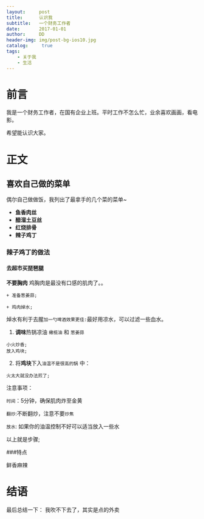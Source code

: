 ```yaml
---
layout:     post
title:      认识我
subtitle:   一个财务工作者
date:       2017-01-01
author:     DD
header-img: img/post-bg-ios10.jpg
catalog: 	 true
tags:
    - 关于我
    - 生活
---
```



# 前言

我是一个财务工作者，在国有企业上班。平时工作不怎么忙，业余喜欢画画，看电影。

希望能认识大家。



# 正文

## 喜欢自己做的菜单

偶尔自己做做饭，我列出了最拿手的几个菜的菜单~



- **鱼香肉丝**
- **醋溜土豆丝**
- **红烧排骨**
- **辣子鸡丁**

### 辣子鸡丁的做法

#### 去超市买琵琶腿

**不要胸肉** 鸡胸肉是最没有口感的肌肉了。。

```objc
+ 准备葱姜蒜;

+ 鸡肉焯水;
```
焯水有利于去腥`加一勺啤酒效果更佳:`最好用凉水，可以过滤一些血水。



1. **调味**热锅凉油 `橄榄油` 和 `葱姜蒜`

```objc
小火炒香;
放入鸡块; 
```

2. 将**鸡块**下入`油温不是很高的锅` 中：

```objc
火太大就没办法煎了; 
```


注意事项：

`时间`：5分钟，确保肌肉炸至金黄

`翻炒`:不断翻炒，注意不要`炒焦`

`放水`: 如果你的油温控制不好可以适当放入一些水


以上就是步骤;



###特点

 鲜香麻辣

# 结语

最后总结一下：
我吹不下去了，其实是点的外卖

